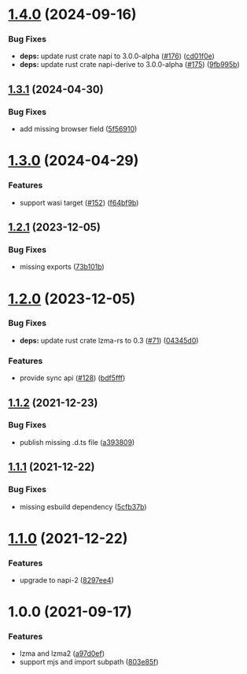 # [1.4.0](https://github.com/Brooooooklyn/lzma/compare/v1.3.1...v1.4.0) (2024-09-16)


### Bug Fixes

* **deps:** update rust crate napi to 3.0.0-alpha ([#176](https://github.com/Brooooooklyn/lzma/issues/176)) ([cd01f0e](https://github.com/Brooooooklyn/lzma/commit/cd01f0e359155b13bca5078a1443fc1a763cd686))
* **deps:** update rust crate napi-derive to 3.0.0-alpha ([#175](https://github.com/Brooooooklyn/lzma/issues/175)) ([9fb995b](https://github.com/Brooooooklyn/lzma/commit/9fb995bc804b01e09a8523768501c73b093f9731))



## [1.3.1](https://github.com/Brooooooklyn/lzma/compare/v1.3.0...v1.3.1) (2024-04-30)

### Bug Fixes

- add missing browser field ([5f56910](https://github.com/Brooooooklyn/lzma/commit/5f5691006fcd175015fd9a16aae9a944984f9a9f))

# [1.3.0](https://github.com/Brooooooklyn/lzma/compare/v1.2.1...v1.3.0) (2024-04-29)

### Features

- support wasi target ([#152](https://github.com/Brooooooklyn/lzma/issues/152)) ([f64bf9b](https://github.com/Brooooooklyn/lzma/commit/f64bf9bf46c0ea8079e8cd6818cf11082d01bdf4))

## [1.2.1](https://github.com/Brooooooklyn/lzma/compare/v1.2.0...v1.2.1) (2023-12-05)

### Bug Fixes

- missing exports ([73b101b](https://github.com/Brooooooklyn/lzma/commit/73b101b2c49d45a4dd0c255c33287f2b952d13db))

# [1.2.0](https://github.com/Brooooooklyn/lzma/compare/v1.1.2...v1.2.0) (2023-12-05)

### Bug Fixes

- **deps:** update rust crate lzma-rs to 0.3 ([#71](https://github.com/Brooooooklyn/lzma/issues/71)) ([04345d0](https://github.com/Brooooooklyn/lzma/commit/04345d08f215a41784cd13008f910e4219e53a8f))

### Features

- provide sync api ([#128](https://github.com/Brooooooklyn/lzma/issues/128)) ([bdf5fff](https://github.com/Brooooooklyn/lzma/commit/bdf5fffb1a80fcd0a225279b7f7f16227d549528))

## [1.1.2](https://github.com/Brooooooklyn/lzma/compare/v1.1.1...v1.1.2) (2021-12-23)

### Bug Fixes

- publish missing .d.ts file ([a393809](https://github.com/Brooooooklyn/lzma/commit/a393809d38dd4f4d721811109ca48fea9f58ab18))

## [1.1.1](https://github.com/Brooooooklyn/lzma/compare/v1.1.0...v1.1.1) (2021-12-22)

### Bug Fixes

- missing esbuild dependency ([5cfb37b](https://github.com/Brooooooklyn/lzma/commit/5cfb37b41d65528a36f701ce4aa7ba8a089be52f))

# [1.1.0](https://github.com/Brooooooklyn/lzma/compare/v1.0.0...v1.1.0) (2021-12-22)

### Features

- upgrade to napi-2 ([8297ee4](https://github.com/Brooooooklyn/lzma/commit/8297ee4f6a8c5693396dcbd9066db59b42d5e942))

# 1.0.0 (2021-09-17)

### Features

- lzma and lzma2 ([a97d0ef](https://github.com/Brooooooklyn/lzma/commit/a97d0ef74ead7eececaad17e5201d50e11c3e662))
- support mjs and import subpath ([803e85f](https://github.com/Brooooooklyn/lzma/commit/803e85f5671f2dec3c57a0e574de62a75e64e08c))
